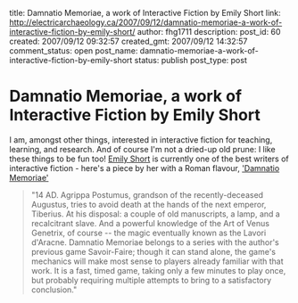 title: Damnatio Memoriae, a work of Interactive Fiction by Emily Short
link: http://electricarchaeology.ca/2007/09/12/damnatio-memoriae-a-work-of-interactive-fiction-by-emily-short/
author: fhg1711
description: 
post_id: 60
created: 2007/09/12 09:32:57
created_gmt: 2007/09/12 14:32:57
comment_status: open
post_name: damnatio-memoriae-a-work-of-interactive-fiction-by-emily-short
status: publish
post_type: post

# Damnatio Memoriae, a work of Interactive Fiction by Emily Short

I am, amongst other things, interested in interactive fiction for teaching, learning, and research. And of course I'm not a dried-up old prune: I like these things to be fun too! [Emily Short](http://emshort.wordpress.com/) is currently one of the best writers of interactive fiction - here's a piece by her with a Roman flavour, ['Damnatio Memoriae'](http://inform-fiction.org/I7Downloads/Examples/dm/)

> "14 AD. Agrippa Postumus, grandson of the recently-deceased Augustus, tries to avoid death at the hands of the next emperor, Tiberius. At his disposal: a couple of old manuscripts, a lamp, and a recalcitrant slave. And a powerful knowledge of the Art of Venus Genetrix, of course -- the magic eventually known as the Lavori d'Aracne. Damnatio Memoriae belongs to a series with the author's previous game Savoir-Faire; though it can stand alone, the game's mechanics will make most sense to players already familiar with that work. It is a fast, timed game, taking only a few minutes to play once, but probably requiring multiple attempts to bring to a satisfactory conclusion."

>